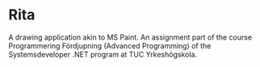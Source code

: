 # Rita

A drawing application akin to MS Paint. An assignment part of the course Programmering Fördjupning (Advanced Programming) of the Systemsdeveloper .NET program at TUC Yrkeshögskola.
